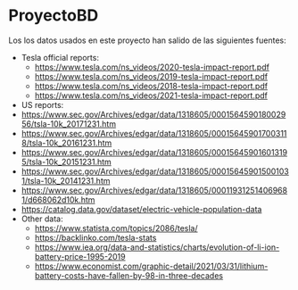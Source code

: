 # ProyectoBD

Los los datos usados en este proyecto han salido de las siguientes fuentes:


- Tesla official reports:
  - https://www.tesla.com/ns_videos/2020-tesla-impact-report.pdf
  - https://www.tesla.com/ns_videos/2019-tesla-impact-report.pdf
  - https://www.tesla.com/ns_videos/2018-tesla-impact-report.pdf
  - https://www.tesla.com/ns_videos/2021-tesla-impact-report.pdf
 - US reports:
  - https://www.sec.gov/Archives/edgar/data/1318605/000156459018002956/tsla-10k_20171231.htm
  - https://www.sec.gov/Archives/edgar/data/1318605/000156459017003118/tsla-10k_20161231.htm
  - https://www.sec.gov/Archives/edgar/data/1318605/000156459016013195/tsla-10k_20151231.htm
  - https://www.sec.gov/Archives/edgar/data/1318605/000156459015001031/tsla-10k_20141231.htm
  - https://www.sec.gov/Archives/edgar/data/1318605/000119312514069681/d668062d10k.htm
  - https://catalog.data.gov/dataset/electric-vehicle-population-data
- Other data:
  - https://www.statista.com/topics/2086/tesla/
  - https://backlinko.com/tesla-stats
  - https://www.iea.org/data-and-statistics/charts/evolution-of-li-ion-battery-price-1995-2019
  - https://www.economist.com/graphic-detail/2021/03/31/lithium-battery-costs-have-fallen-by-98-in-three-decades
